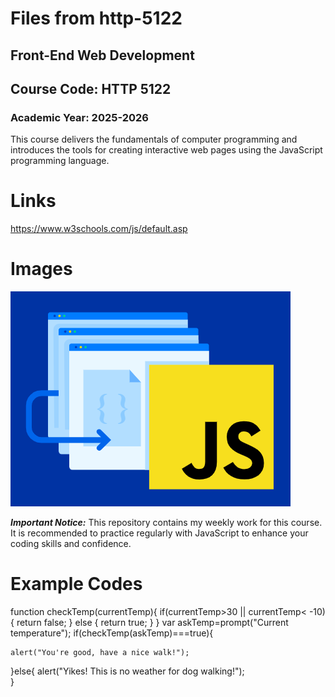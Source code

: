 # Files from http-5122
## Front-End Web Development
## Course Code: HTTP 5122

### Academic Year: 2025-2026

This course delivers the fundamentals of computer programming and introduces the tools for creating interactive web pages using the JavaScript programming language.

# Links
https://www.w3schools.com/js/default.asp

# Images
![Front-End Web Development Overview](JS.png)

***Important Notice:*** This repository contains my weekly work for this course. It is recommended to practice regularly with JavaScript to enhance your coding skills and confidence.

# Example Codes

function checkTemp(currentTemp){
    if(currentTemp>30 || currentTemp< -10){
        return false;
    }
    else
    {
        return true;
    }
}
var askTemp=prompt("Current temperature");
if(checkTemp(askTemp)===true){

    alert("You're good, have a nice walk!");
    
}else{
    alert("Yikes! This is no weather for dog walking!");   
}

